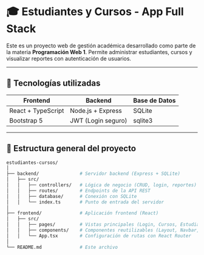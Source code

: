 # 🎓 Estudiantes y Cursos - App Full Stack

Este es un proyecto web de gestión académica desarrollado como parte de la materia **Programación Web 1**. Permite administrar estudiantes, cursos y visualizar reportes con autenticación de usuarios.

---

## 🚀 Tecnologías utilizadas

| Frontend             | Backend              | Base de Datos |
|----------------------|----------------------|---------------|
| React + TypeScript   | Node.js + Express    | SQLite        |
| Bootstrap 5          | JWT (Login seguro)   | sqlite3       |

---

## 🧠 Estructura general del proyecto

```bash
estudiantes-cursos/
│
├── backend/               # Servidor backend (Express + SQLite)
│   ├── src/
│   │   ├── controllers/   # Lógica de negocio (CRUD, login, reportes)
│   │   ├── routes/        # Endpoints de la API REST
│   │   ├── database/      # Conexión con SQLite
│   │   └── index.ts       # Punto de entrada del servidor
│
├── frontend/              # Aplicación frontend (React)
│   ├── src/
│   │   ├── pages/         # Vistas principales (Login, Cursos, Estudiantes, Reporte)
│   │   ├── components/    # Componentes reutilizables (Layout, Navbar, Rutas privadas)
│   │   └── App.tsx        # Configuración de rutas con React Router
│
└── README.md              # Este archivo
